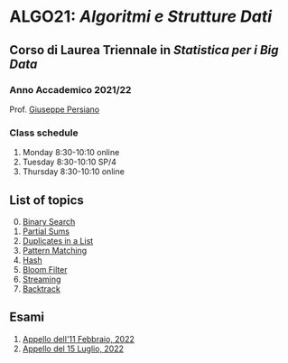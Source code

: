 # ALGO21: *Algoritmi e Strutture Dati* #
## Corso di Laurea Triennale in *Statistica per i Big Data* ##
### Anno Accademico 2021/22 ###

Prof. [Giuseppe Persiano](https://giuper.github.io)

### Class schedule ###

1. Monday 8:30-10:10 online
2. Tuesday 8:30-10:10 SP/4
3. Thursday 8:30-10:10 online

## List of topics ##

0. [Binary Search](./00-BinarySearch)
1. [Partial Sums](./01-PartialSums/README.md)
2. [Duplicates in a List](./02-Duplicates/README.md)
3. [Pattern Matching](./03-PatternMatching/README.md)
4. [Hash](./04-Hash/README.md)
5. [Bloom Filter](./05-Bloom/README.md)
4. [Streaming](./06-Streaming/README.md)
5. [Backtrack](./07-Backtrack)


## Esami ##
1. [Appello dell'11 Febbraio, 2022](./Esami/220211)
2. [Appello del 15 Luglio, 2022](./Esami/220715)
